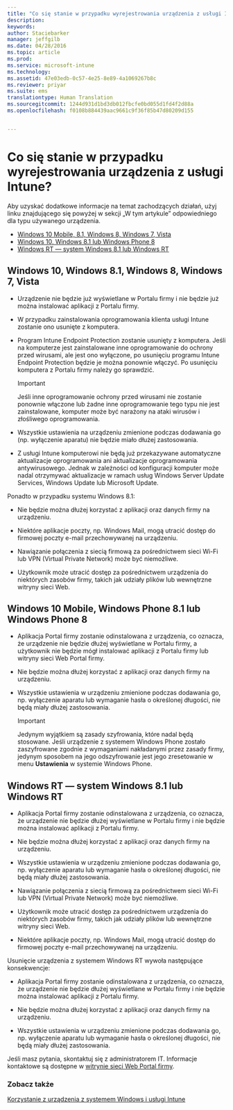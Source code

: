 ```yaml
---
title: "Co się stanie w przypadku wyrejestrowania urządzenia z usługi Intune? | Microsoft Intune"
description: 
keywords: 
author: Staciebarker
manager: jeffgilb
ms.date: 04/28/2016
ms.topic: article
ms.prod: 
ms.service: microsoft-intune
ms.technology: 
ms.assetid: 47e03edb-0c57-4e25-8e89-4a1069267b8c
ms.reviewer: priyar
ms.suite: ems
translationtype: Human Translation
ms.sourcegitcommit: 1244d931d1bd3db012fbcfe0bd055d1fd4f2d88a
ms.openlocfilehash: f0108b884439aac9661c9f36f85b47d80209d155


---
```



# Co się stanie w przypadku wyrejestrowania urządzenia z usługi Intune?

Aby uzyskać dodatkowe informacje na temat zachodzących działań, użyj linku znajdującego się powyżej w sekcji „W tym artykule” odpowiedniego dla typu używanego urządzenia.

- [Windows 10 Mobile, 8.1, Windows 8, Windows 7, Vista](#windows-10-mobile--8-1,-windows-8,-windows-7,-vista)
- [Windows 10, Windows 8.1 lub Windows Phone 8](#windows-10--windows-8-1-or-windows-phone-8)
- [Windows RT — system Windows 8.1 lub Windows RT](#windows-rt-running-windows-8-1-or-windows-rt)


## Windows 10, Windows 8.1, Windows 8, Windows 7, Vista

-   Urządzenie nie będzie już wyświetlane w Portalu firmy i nie będzie już można instalować aplikacji z Portalu firmy.

-   W przypadku zainstalowania oprogramowania klienta usługi Intune zostanie ono usunięte z komputera.

-   Program Intune Endpoint Protection zostanie usunięty z komputera. Jeśli na komputerze jest zainstalowane inne oprogramowanie do ochrony przed wirusami, ale jest ono wyłączone, po usunięciu programu Intune Endpoint Protection będzie je można ponownie włączyć. Po usunięciu komputera z Portalu firmy należy go sprawdzić.

    > [!IMPORTANT]
    > Jeśli inne oprogramowanie ochrony przed wirusami nie zostanie ponownie włączone lub żadne inne oprogramowanie tego typu nie jest zainstalowane, komputer może być narażony na ataki wirusów i złośliwego oprogramowania.

-   Wszystkie ustawienia na urządzeniu zmienione podczas dodawania go (np. wyłączenie aparatu) nie będzie miało dłużej zastosowania.

-   Z usługi Intune komputerowi nie będą już przekazywane automatyczne aktualizacje oprogramowania ani aktualizacje oprogramowania antywirusowego. Jednak w zależności od konfiguracji komputer może nadal otrzymywać aktualizacje w ramach usług Windows Server Update Services, Windows Update lub Microsoft Update.

Ponadto w przypadku systemu Windows 8.1:

-   Nie będzie można dłużej korzystać z aplikacji oraz danych firmy na urządzeniu.

-   Niektóre aplikacje poczty, np. Windows Mail, mogą utracić dostęp do firmowej poczty e-mail przechowywanej na urządzeniu.

-   Nawiązanie połączenia z siecią firmową za pośrednictwem sieci Wi-Fi lub VPN (Virtual Private Network) może być niemożliwe.

-   Użytkownik może utracić dostęp za pośrednictwem urządzenia do niektórych zasobów firmy, takich jak udziały plików lub wewnętrzne witryny sieci Web.

## Windows 10 Mobile, Windows Phone 8.1 lub Windows Phone 8

-   Aplikacja Portal firmy zostanie odinstalowana z urządzenia, co oznacza, że urządzenie nie będzie dłużej wyświetlane w Portalu firmy, a użytkownik nie będzie mógł instalować aplikacji z Portalu firmy lub witryny sieci Web Portal firmy.

-   Nie będzie można dłużej korzystać z aplikacji oraz danych firmy na urządzeniu.

-   Wszystkie ustawienia w urządzeniu zmienione podczas dodawania go, np. wyłączenie aparatu lub wymaganie hasła o określonej długości, nie będą miały dłużej zastosowania.

    > [!IMPORTANT]
    > Jedynym wyjątkiem są zasady szyfrowania, które nadal będą stosowane. Jeśli urządzenie z systemem Windows Phone zostało zaszyfrowane zgodnie z wymaganiami nakładanymi przez zasady firmy, jedynym sposobem na jego odszyfrowanie jest jego zresetowanie w menu **Ustawienia** w systemie Windows Phone.

## Windows RT — system Windows 8.1 lub Windows RT

-   Aplikacja Portal firmy zostanie odinstalowana z urządzenia, co oznacza, że urządzenie nie będzie dłużej wyświetlane w Portalu firmy i nie będzie można instalować aplikacji z Portalu firmy.

-   Nie będzie można dłużej korzystać z aplikacji oraz danych firmy na urządzeniu.

-   Wszystkie ustawienia w urządzeniu zmienione podczas dodawania go, np. wyłączenie aparatu lub wymaganie hasła o określonej długości, nie będą miały dłużej zastosowania.

-   Nawiązanie połączenia z siecią firmową za pośrednictwem sieci Wi-Fi lub VPN (Virtual Private Network) może być niemożliwe.

-   Użytkownik może utracić dostęp za pośrednictwem urządzenia do niektórych zasobów firmy, takich jak udziały plików lub wewnętrzne witryny sieci Web.

-   Niektóre aplikacje poczty, np. Windows Mail, mogą utracić dostęp do firmowej poczty e-mail przechowywanej na urządzeniu.

Usunięcie urządzenia z systemem Windows RT wywoła następujące konsekwencje:

-   Aplikacja Portal firmy zostanie odinstalowana z urządzenia, co oznacza, że urządzenie nie będzie dłużej wyświetlane w Portalu firmy i nie będzie można instalować aplikacji z Portalu firmy.

-   Nie będzie można dłużej korzystać z aplikacji oraz danych firmy na urządzeniu.

-   Wszystkie ustawienia w urządzeniu zmienione podczas dodawania go, np. wyłączenie aparatu lub wymaganie hasła o określonej długości, nie będą miały dłużej zastosowania.

Jeśli masz pytania, skontaktuj się z administratorem IT. Informacje kontaktowe są dostępne w [witrynie sieci Web Portal firmy](http://portal.manage.microsoft.com).

### Zobacz także
[Korzystanie z urządzenia z systemem Windows i usługi Intune](using-your-windows-device-with-intune.md)


<!--HONumber=Jun16_HO4-->


